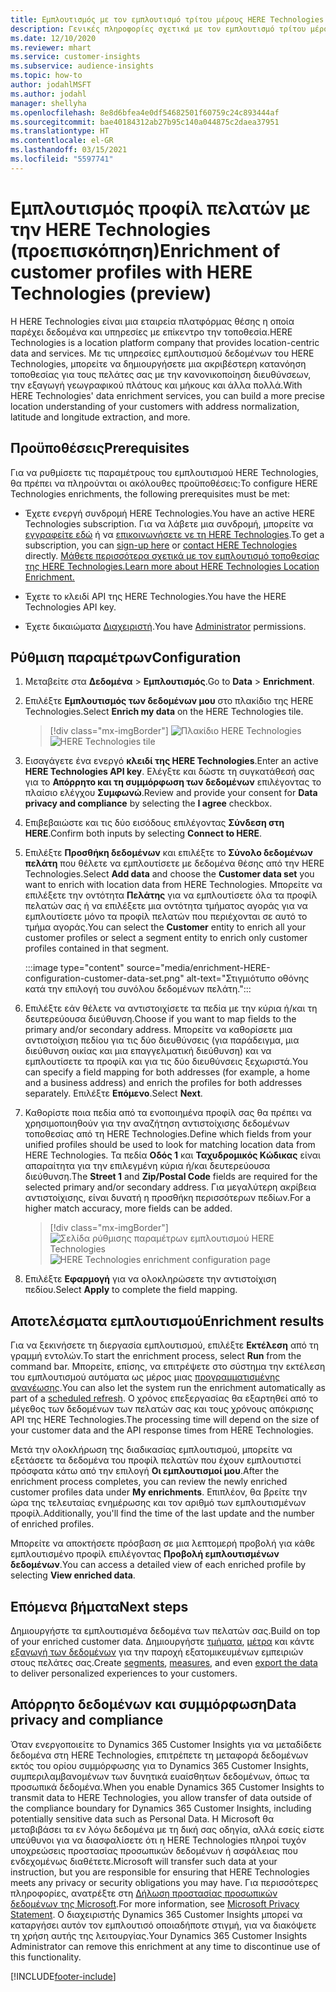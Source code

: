 ```yaml
---
title: Εμπλουτισμός με τον εμπλουτισμό τρίτου μέρους HERE Technologies
description: Γενικές πληροφορίες σχετικά με τον εμπλουτισμό τρίτου μέρους της HERE Technologies.
ms.date: 12/10/2020
ms.reviewer: mhart
ms.service: customer-insights
ms.subservice: audience-insights
ms.topic: how-to
author: jodahlMSFT
ms.author: jodahl
manager: shellyha
ms.openlocfilehash: 8e8d6bfea4e0df54682501f60759c24c893444af
ms.sourcegitcommit: bae40184312ab27b95c140a044875c2daea37951
ms.translationtype: HT
ms.contentlocale: el-GR
ms.lasthandoff: 03/15/2021
ms.locfileid: "5597741"
---
```

# <a name="enrichment-of-customer-profiles-with-here-technologies-preview"></a><span data-ttu-id="16f72-103">Εμπλουτισμός προφίλ πελατών με την HERE Technologies (προεπισκόπηση)</span><span class="sxs-lookup"><span data-stu-id="16f72-103">Enrichment of customer profiles with HERE Technologies (preview)</span></span>

<span data-ttu-id="16f72-104">Η HERE Technologies είναι μια εταιρεία πλατφόρμας θέσης η οποία παρέχει δεδομένα και υπηρεσίες με επίκεντρο την τοποθεσία.</span><span class="sxs-lookup"><span data-stu-id="16f72-104">HERE Technologies is a location platform company that provides location-centric data and services.</span></span> <span data-ttu-id="16f72-105">Με τις υπηρεσίες εμπλουτισμού δεδομένων του HERE Technologies, μπορείτε να δημιουργήσετε μια ακριβέστερη κατανόηση τοποθεσίας για τους πελάτες σας με την κανονικοποίηση διευθύνσεων, την εξαγωγή γεωγραφικού πλάτους και μήκους και άλλα πολλά.</span><span class="sxs-lookup"><span data-stu-id="16f72-105">With HERE Technologies' data enrichment services, you can build a more precise location understanding of your customers with address normalization, latitude and longitude extraction, and more.</span></span>

## <a name="prerequisites"></a><span data-ttu-id="16f72-106">Προϋποθέσεις</span><span class="sxs-lookup"><span data-stu-id="16f72-106">Prerequisites</span></span>

<span data-ttu-id="16f72-107">Για να ρυθμίσετε τις παραμέτρους του εμπλουτισμού HERE Technologies, θα πρέπει να πληρούνται οι ακόλουθες προϋποθέσεις:</span><span class="sxs-lookup"><span data-stu-id="16f72-107">To configure HERE Technologies enrichments, the following prerequisites must be met:</span></span>

- <span data-ttu-id="16f72-108">Έχετε ενεργή συνδρομή HERE Technologies.</span><span class="sxs-lookup"><span data-stu-id="16f72-108">You have an active HERE Technologies subscription.</span></span> <span data-ttu-id="16f72-109">Για να λάβετε μια συνδρομή, μπορείτε να [εγγραφείτε εδώ](https://developer.here.com/sign-up?utm_medium=referral&utm_source=Microsoft-Dynamics-CI&create=Freemium-Basic) ή να [επικοινωνήσετε νε τη HERE Technologies](https://developer.here.com/help?utm_medium=referral&utm_source=Microsoft-Dynamics-CI#how-can-we-help-you).</span><span class="sxs-lookup"><span data-stu-id="16f72-109">To get a subscription, you can [sign-up here](https://developer.here.com/sign-up?utm_medium=referral&utm_source=Microsoft-Dynamics-CI&create=Freemium-Basic) or [contact HERE Technologies](https://developer.here.com/help?utm_medium=referral&utm_source=Microsoft-Dynamics-CI#how-can-we-help-you) directly.</span></span> [<span data-ttu-id="16f72-110">Μάθετε περισσότερα σχετικά με τον εμπλουτισμό τοποθεσίας της HERE Technologies.</span><span class="sxs-lookup"><span data-stu-id="16f72-110">Learn more about HERE Technologies Location Enrichment.</span></span>](https://developer.here.com/location-enrichment?cid=Dev-MicrosoftDynamics-DB-0-Dev-&utm_source=MicrosoftDynamics&utm_medium=referral&utm_campaign=Online_Dev_ReferralMicrosoft)

- <span data-ttu-id="16f72-111">Έχετε το κλειδί API της HERE Technologies.</span><span class="sxs-lookup"><span data-stu-id="16f72-111">You have the HERE Technologies API key.</span></span>

- <span data-ttu-id="16f72-112">Έχετε δικαιώματα [Διαχειριστή](permissions.md#administrator).</span><span class="sxs-lookup"><span data-stu-id="16f72-112">You have [Administrator](permissions.md#administrator) permissions.</span></span>

## <a name="configuration"></a><span data-ttu-id="16f72-113">Ρύθμιση παραμέτρων</span><span class="sxs-lookup"><span data-stu-id="16f72-113">Configuration</span></span>

1. <span data-ttu-id="16f72-114">Μεταβείτε στα **Δεδομένα** > **Εμπλουτισμός**.</span><span class="sxs-lookup"><span data-stu-id="16f72-114">Go to **Data** > **Enrichment**.</span></span>

1. <span data-ttu-id="16f72-115">Επιλέξτε **Εμπλουτισμός των δεδομένων μου** στο πλακίδιο της HERE Technologies.</span><span class="sxs-lookup"><span data-stu-id="16f72-115">Select **Enrich my data** on the HERE Technologies tile.</span></span>

   > [!div class="mx-imgBorder"]
   > <span data-ttu-id="16f72-116">![Πλακίδιο HERE Technologies](media/HERE-tile.png "Πλακίδιο HERE Technologies")</span><span class="sxs-lookup"><span data-stu-id="16f72-116">![HERE Technologies tile](media/HERE-tile.png "HERE Technologies tile")</span></span>

1. <span data-ttu-id="16f72-117">Εισαγάγετε ένα ενεργό **κλειδί της HERE Technologies**.</span><span class="sxs-lookup"><span data-stu-id="16f72-117">Enter an active **HERE Technologies API key**.</span></span> <span data-ttu-id="16f72-118">Ελέγξτε και δώστε τη συγκατάθεσή σας για το **Απόρρητο και τη συμμόρφωση των δεδομένων** επιλέγοντας το πλαίσιο ελέγχου **Συμφωνώ**.</span><span class="sxs-lookup"><span data-stu-id="16f72-118">Review and provide your consent for **Data privacy and compliance** by selecting the **I agree** checkbox.</span></span> 

1. <span data-ttu-id="16f72-119">Επιβεβαιώστε και τις δύο εισόδους επιλέγοντας **Σύνδεση στη HERE**.</span><span class="sxs-lookup"><span data-stu-id="16f72-119">Confirm both inputs by selecting **Connect to HERE**.</span></span>

1.  <span data-ttu-id="16f72-120">Επιλέξτε **Προσθήκη δεδομένων** και επιλέξτε το **Σύνολο δεδομένων πελάτη** που θέλετε να εμπλουτίσετε με δεδομένα θέσης από την HERE Technologies.</span><span class="sxs-lookup"><span data-stu-id="16f72-120">Select **Add data** and choose the **Customer data set** you want to enrich with location data from HERE Technologies.</span></span> <span data-ttu-id="16f72-121">Μπορείτε να επιλέξετε την οντότητα **Πελάτης** για να εμπλουτίσετε όλα τα προφίλ πελατών σας ή να επιλέξετε μια οντότητα τμήματος αγοράς για να εμπλουτίσετε μόνο τα προφίλ πελατών που περιέχονται σε αυτό το τμήμα αγοράς.</span><span class="sxs-lookup"><span data-stu-id="16f72-121">You can select the **Customer** entity to enrich all your customer profiles or select a segment entity to enrich only customer profiles contained in that segment.</span></span>

    :::image type="content" source="media/enrichment-HERE-configuration-customer-data-set.png" alt-text="Στιγμιότυπο οθόνης κατά την επιλογή του συνόλου δεδομένων πελάτη.":::

1. <span data-ttu-id="16f72-123">Επιλέξτε εάν θέλετε να αντιστοιχίσετε τα πεδία με την κύρια ή/και τη δευτερεύουσα διεύθυνση.</span><span class="sxs-lookup"><span data-stu-id="16f72-123">Choose if you want to map fields to the primary and/or secondary address.</span></span> <span data-ttu-id="16f72-124">Μπορείτε να καθορίσετε μια αντιστοίχιση πεδίου για τις δύο διευθύνσεις (για παράδειγμα, μια διεύθυνση οικίας και μια επαγγελματική διεύθυνση) και να εμπλουτίσετε τα προφίλ και για τις δύο διευθύνσεις ξεχωριστά.</span><span class="sxs-lookup"><span data-stu-id="16f72-124">You can specify a field mapping for both addresses (for example, a home and a business address) and enrich the profiles for both addresses separately.</span></span> <span data-ttu-id="16f72-125">Επιλέξτε **Επόμενο**.</span><span class="sxs-lookup"><span data-stu-id="16f72-125">Select **Next**.</span></span>

1. <span data-ttu-id="16f72-126">Καθορίστε ποια πεδία από τα ενοποιημένα προφίλ σας θα πρέπει να χρησιμοποιηθούν για την αναζήτηση αντιστοίχισης δεδομένων τοποθεσίας από τη HERE Technologies.</span><span class="sxs-lookup"><span data-stu-id="16f72-126">Define which fields from your unified profiles should be used to look for matching location data from HERE Technologies.</span></span> <span data-ttu-id="16f72-127">Τα πεδία **Οδός 1** και **Ταχυδρομικός Κώδικας** είναι απαραίτητα για την επιλεγμένη κύρια ή/και δευτερεύουσα διεύθυνση.</span><span class="sxs-lookup"><span data-stu-id="16f72-127">The **Street 1** and **Zip/Postal Code** fields are required for the selected primary and/or secondary address.</span></span> <span data-ttu-id="16f72-128">Για μεγαλύτερη ακρίβεια αντιστοίχισης, είναι δυνατή η προσθήκη περισσότερων πεδίων.</span><span class="sxs-lookup"><span data-stu-id="16f72-128">For a higher match accuracy, more fields can be added.</span></span>

   > [!div class="mx-imgBorder"]
   > <span data-ttu-id="16f72-129">![Σελίδα ρύθμισης παραμέτρων εμπλουτισμού HERE Technologies](media/enrichment-HERE-configuration.png "Σελίδα ρύθμισης παραμέτρων εμπλουτισμού HERE Technologies")</span><span class="sxs-lookup"><span data-stu-id="16f72-129">![HERE Technologies enrichment configuration page](media/enrichment-HERE-configuration.png "HERE Technologies enrichment configuration page")</span></span>

1. <span data-ttu-id="16f72-130">Επιλέξτε **Εφαρμογή** για να ολοκληρώσετε την αντιστοίχιση πεδίου.</span><span class="sxs-lookup"><span data-stu-id="16f72-130">Select **Apply** to complete the field mapping.</span></span>

## <a name="enrichment-results"></a><span data-ttu-id="16f72-131">Αποτελέσματα εμπλουτισμού</span><span class="sxs-lookup"><span data-stu-id="16f72-131">Enrichment results</span></span>

<span data-ttu-id="16f72-132">Για να ξεκινήσετε τη διεργασία εμπλουτισμού, επιλέξτε **Εκτέλεση** από τη γραμμή εντολών.</span><span class="sxs-lookup"><span data-stu-id="16f72-132">To start the enrichment process, select **Run** from the command bar.</span></span> <span data-ttu-id="16f72-133">Μπορείτε, επίσης, να επιτρέψετε στο σύστημα την εκτέλεση του εμπλουτισμού αυτόματα ως μέρος μιας [προγραμματισμένης ανανέωσης](system.md#schedule-tab).</span><span class="sxs-lookup"><span data-stu-id="16f72-133">You can also let the system run the enrichment automatically as part of a [scheduled refresh](system.md#schedule-tab).</span></span> <span data-ttu-id="16f72-134">Ο χρόνος επεξεργασίας θα εξαρτηθεί από το μέγεθος των δεδομένων των πελατών σας και τους χρόνους απόκρισης API της HERE Technologies.</span><span class="sxs-lookup"><span data-stu-id="16f72-134">The processing time will depend on the size of your customer data and the API response times from HERE Technologies.</span></span>

<span data-ttu-id="16f72-135">Μετά την ολοκλήρωση της διαδικασίας εμπλουτισμού, μπορείτε να εξετάσετε τα δεδομένα του προφίλ πελατών που έχουν εμπλουτιστεί πρόσφατα κάτω από την επιλογή **Οι εμπλουτισμοί μου**.</span><span class="sxs-lookup"><span data-stu-id="16f72-135">After the enrichment process completes, you can review the newly enriched customer profiles data under **My enrichments**.</span></span> <span data-ttu-id="16f72-136">Επιπλέον, θα βρείτε την ώρα της τελευταίας ενημέρωσης και τον αριθμό των εμπλουτισμένων προφίλ.</span><span class="sxs-lookup"><span data-stu-id="16f72-136">Additionally, you'll find the time of the last update and the number of enriched profiles.</span></span>

<span data-ttu-id="16f72-137">Μπορείτε να αποκτήσετε πρόσβαση σε μια λεπτομερή προβολή για κάθε εμπλουτισμένο προφίλ επιλέγοντας **Προβολή εμπλουτισμένων δεδομένων**.</span><span class="sxs-lookup"><span data-stu-id="16f72-137">You can access a detailed view of each enriched profile by selecting **View enriched data**.</span></span>

## <a name="next-steps"></a><span data-ttu-id="16f72-138">Επόμενα βήματα</span><span class="sxs-lookup"><span data-stu-id="16f72-138">Next steps</span></span>

<span data-ttu-id="16f72-139">Δημιουργήστε τα εμπλουτισμένα δεδομένα των πελατών σας.</span><span class="sxs-lookup"><span data-stu-id="16f72-139">Build on top of your enriched customer data.</span></span> <span data-ttu-id="16f72-140">Δημιουργήστε [τμήματα](segments.md), [μέτρα](measures.md) και κάντε [εξαγωγή των δεδομένων](export-destinations.md) για την παροχή εξατομικευμένων εμπειριών στους πελάτες σας.</span><span class="sxs-lookup"><span data-stu-id="16f72-140">Create [segments](segments.md), [measures](measures.md), and even [export the data](export-destinations.md) to deliver personalized experiences to your customers.</span></span>

## <a name="data-privacy-and-compliance"></a><span data-ttu-id="16f72-141">Απόρρητο δεδομένων και συμμόρφωση</span><span class="sxs-lookup"><span data-stu-id="16f72-141">Data privacy and compliance</span></span>

<span data-ttu-id="16f72-142">Όταν ενεργοποιείτε το Dynamics 365 Customer Insights για να μεταδίδετε δεδομένα στη HERE Technologies, επιτρέπετε τη μεταφορά δεδομένων εκτός του ορίου συμμόρφωσης για το Dynamics 365 Customer Insights, συμπεριλαμβανομένων των δυνητικά ευαίσθητων δεδομένων, όπως τα προσωπικά δεδομένα.</span><span class="sxs-lookup"><span data-stu-id="16f72-142">When you enable Dynamics 365 Customer Insights to transmit data to HERE Technologies, you allow transfer of data outside of the compliance boundary for Dynamics 365 Customer Insights, including potentially sensitive data such as Personal Data.</span></span> <span data-ttu-id="16f72-143">Η Microsoft θα μεταβιβάσει τα εν λόγω δεδομένα με τη δική σας οδηγία, αλλά εσείς είστε υπεύθυνοι για να διασφαλίσετε ότι η HERE Technologies πληροί τυχόν υποχρεώσεις προστασίας προσωπικών δεδομένων ή ασφάλειας που ενδεχομένως διαθέτετε.</span><span class="sxs-lookup"><span data-stu-id="16f72-143">Microsoft will transfer such data at your instruction, but you are responsible for ensuring that HERE Technologies meets any privacy or security obligations you may have.</span></span> <span data-ttu-id="16f72-144">Για περισσότερες πληροφορίες, ανατρέξτε στη [Δήλωση προστασίας προσωπικών δεδομένων της Microsoft](https://go.microsoft.com/fwlink/?linkid=396732).</span><span class="sxs-lookup"><span data-stu-id="16f72-144">For more information, see [Microsoft Privacy Statement](https://go.microsoft.com/fwlink/?linkid=396732).</span></span>
<span data-ttu-id="16f72-145">Ο διαχειριστής Dynamics 365 Customer Insights μπορεί να καταργήσει αυτόν τον εμπλουτισό οποιαδήποτε στιγμή, για να διακόψετε τη χρήση αυτής της λειτουργίας.</span><span class="sxs-lookup"><span data-stu-id="16f72-145">Your Dynamics 365 Customer Insights Administrator can remove this enrichment at any time to discontinue use of this functionality.</span></span>


[!INCLUDE[footer-include](../includes/footer-banner.md)]